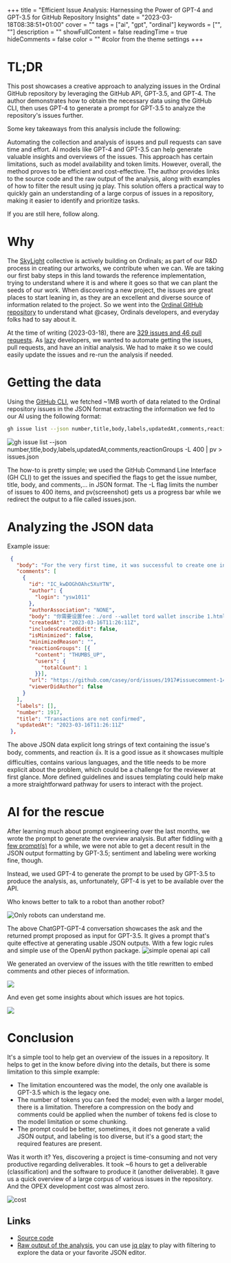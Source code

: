 +++
title = "Efficient Issue Analysis: Harnessing the Power of GPT-4 and GPT-3.5 for GitHub Repository Insights"
date = "2023-03-18T08:38:51+01:00"
cover = ""
tags = ["ai", "gpt", "ordinal"]
keywords = ["", ""]
description = ""
showFullContent = false
readingTime = true
hideComments = false
color = "" #color from the theme settings
+++

# TL;DR

This post showcases a creative approach to analyzing issues in the Ordinal GitHub repository by leveraging the GitHub API, GPT-3.5, and GPT-4. The author demonstrates how to obtain the necessary data using the GitHub CLI, then uses GPT-4 to generate a prompt for GPT-3.5 to analyze the repository's issues further.

Some key takeaways from this analysis include the following:

Automating the collection and analysis of issues and pull requests can save time and effort.
AI models like GPT-4 and GPT-3.5 can help generate valuable insights and overviews of the issues.
This approach has certain limitations, such as model availability and token limits. However, overall, the method proves to be efficient and cost-effective.
The author provides links to the source code and the raw output of the analysis, along with examples of how to filter the result using jq play. This solution offers a practical way to quickly gain an understanding of a large corpus of issues in a repository, making it easier to identify and prioritize tasks.

If you are still here, follow along.

# Why

The [SkyLight](https://sky-light-sl.com/) collective is actively building on Ordinals; as part of our R&D process in creating our artworks, we contribute when we can.
We are taking our first baby steps in this land towards the reference implementation, trying to understand where it is and where it goes so that we can plant the seeds of our work.
When discovering a new project, the issues are great places to start leaning in, as they are an excellent and diverse source of information related to the project.
So we went into the [Ordinal GitHub repository](https://github.com/casey/ord) to understand what @casey, Ordinals developers, and everyday folks had to say about it.


At the time of writing (2023-03-18), there are [329 issues and 46 pull requests](https://github.com/casey/ord/issues). As [lazy](https://en.wikipedia.org/wiki/Lazy_evaluation) developers, we wanted to automate getting the issues, pull requests, and have an initial analysis. We had to make it so we could easily update the issues and re-run the analysis if needed.

# Getting the data

Using the [GitHub CLI](https://cli.github.com/), we fetched ~1MB worth of data related to the Ordinal repository issues in the JSON format extracting the information we fed to our AI using the following format:

```bash
gh issue list --json number,title,body,labels,updatedAt,comments,reactionGroups -L 400 > issues.json
```

![gh issue list --json number,title,body,labels,updatedAt,comments,reactionGroups -L 400 | pv > issues.json](/img/posts/analyzing-ordinal-github-issues/2023-03-18-090742_1308x84_scrot.png)

The how-to is pretty simple; we used the GitHub Command Line Interface (GH CLI) to get the issues and specified the flags to get the issue number, title, body, and comments,... in JSON format. The -L flag limits the number of issues to 400 items, and pv(screenshot) gets us a progress bar while we redirect the output to a file called issues.json.


# Analyzing the JSON data

Example issue:

```json
 {
   "body": "For the very first time, it was successful to create one inscription, now transactions are not confirmed, I suspect because of the small fee rate\r\n\r\n<img width=\"557\" alt=\"Снимок экрана 2023-03-11 в 21 30 29\" src=\"https://user-images.githubusercontent.com/53757772/224508408-186dad47-3935-4ad7-8032-5985409a87ff.png\">\r\n\r\n<img width=\"804\" alt=\"Снимок экрана 2023-03-11 в 21 35 40\" src=\"https://user-images.githubusercontent.com/53757772/224508424-16d5f897-0e83-4a04-8c32-73930e2527fe.png\">\r\n\r\nThe balance is completely debited\r\n\r\n<img width=\"563\" alt=\"Снимок экрана 2023-03-11 в 21 36 35\" src=\"https://user-images.githubusercontent.com/53757772/224508755-b202f4e0-dd2e-40cc-bea2-cdd10522bbe8.png\">\r\n\r\n<img width=\"570\" alt=\"Снимок экрана 2023-03-11 в 21 37 04\" src=\"https://user-images.githubusercontent.com/53757772/224508790-e461a21c-8f2e-4a51-962f-cf6171d4b56e.png\">\r\n\r\nhttps://mempool.space/tx/b8d7cd6ba8e2c3387d6c1dfd33ef542ed82aa36425a9a7c2f903a803aaca7015\r\n\r\n\r\n\r\n\r\n\r\nHelp me )",
   "comments": [
     {
       "id": "IC_kwDOGhOAhc5XuYTN",
       "author": {
         "login": "ysw1011"
       },
       "authorAssociation": "NONE",
       "body": "你需要设置fee：./ord --wallet tord wallet inscribe 1.html --fee-rate 6，但是你没有，所以你只能等，有一个清除本地内存池交易的bitcoin cli命令，但是我不建议你用，因为会把你钱包里数据给搞丢。所以你只能等。或者创建一个新钱包，把当前钱包余额转过去 同来产生新的UTXO",
       "createdAt": "2023-03-16T11:26:11Z",
       "includesCreatedEdit": false,
       "isMinimized": false,
       "minimizedReason": "",
       "reactionGroups": [{
         "content": "THUMBS_UP",
         "users": {
           "totalCount": 1
         }}],
       "url": "https://github.com/casey/ord/issues/1917#issuecomment-1471775949",
       "viewerDidAuthor": false
     }
   ],
   "labels": [],
   "number": 1917,
   "title": "Transactions are not confirmed",
   "updatedAt": "2023-03-16T11:26:11Z"
 },
```


The above JSON data explicit long strings of text containing the issue's body, comments, and reaction :+1:.
It is a good issue as it showcases multiple difficulties, contains various languages, and the title needs to be more explicit about the problem, which could be a challenge for the reviewer at first glance. More defined guidelines and issues templating could help make a more straightforward pathway for users to interact with the project.


# AI for the rescue


After learning much about prompt engineering over the last months, we wrote the prompt to generate the overview analysis. But after fiddling with [a few prompt(s)](https://github.com/Magicking/awesome-chatgpt) for a while, we were not able to get a decent result in the JSON output formatting by GPT-3.5; sentiment and labeling were working fine, though.


Instead, we used GPT-4 to generate the prompt to be used by GPT-3.5 to produce the analysis, as, unfortunately, GPT-4 is yet to be available over the API.


Who knows better to talk to a robot than another robot?


![Only robots can understand me.](/img/posts/analyzing-ordinal-github-issues/2023-03-18-090255_1180x1594_scrot.png)


The above ChatGPT-GPT-4 conversation showcases the ask and the returned prompt proposed as input for GPT-3.5.
It gives a prompt that's quite effective at generating usable JSON outputs.
With a few logic rules and simple use of the OpenAI python package.
![simple openai api call](/img/posts/analyzing-ordinal-github-issues/2023-03-18-094526_1579x209_scrot.png)


We generated an overview of the issues with the title rewritten to embed comments and other pieces of information.


![](/img/posts/analyzing-ordinal-github-issues/2023-03-18-080232_3650x783_scrot.png)


And even get some insights about which issues are hot topics.


![](/img/posts/analyzing-ordinal-github-issues/2023-03-18-090208_1272x258_scrot.png)


# Conclusion


It's a simple tool to help get an overview of the issues in a repository. It helps to get in the know before diving into the details, but there is some limitation to this simple example:
- The limitation encountered was the model, the only one available is GPT-3.5 which is the legacy one.
- The number of tokens you can feed the model; even with a larger model, there is a limitation. Therefore a compression on the body and comments could be applied when the number of tokens fed is close to the model limitation or some chunking.
- The prompt could be better, sometimes, it does not generate a valid JSON output, and labeling is too diverse, but it's a good start; the required features are present.


Was it worth it? Yes, discovering a project is time-consuming and not very productive regarding deliverables.
It took ~6 hours to get a deliverable (classification) and the software to produce it (another deliverable). It gave us a quick overview of a large corpus of various issues in the repository. And the OPEX development cost was almost zero.


![cost](/img/posts/analyzing-ordinal-github-issues/2023-03-18-090227_857x138_scrot.png)


## Links
 - [Source code](https://github.com/Magicking/openai-issues-analysis/)
 - [Raw output of the analysis](https://github.com/Magicking/openai-issues-analysis/blob/main/classifiedIssue.json), you can use [jq play](https://jqplay.org/s/6w5H0bE1uXi) to play with filtering to explore the data or your favorite JSON editor.